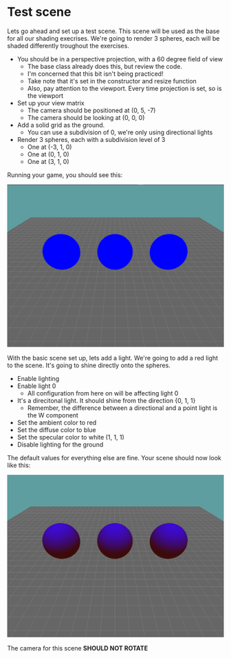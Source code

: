 # Test scene

Lets go ahead and set up a test scene. This scene will be used as the base for all our shading execrises. We're going to render 3 spheres, each will be shaded differently troughout the exercises.

* You should be in a perspective projection, with a 60 degree field of view
  * The base class already does this, but review the code. 
  * I'm concerned that this bit isn't being practiced!
  * Take note that it's set in the constructor and resize function
  * Also, pay attention to the viewport. Every time projection is set, so is the viewport
* Set up your view matrix
  * The camera should be positioned at (0, 5, -7)
  * The camera should be looking at (0, 0, 0)
* Add a solid grid as the ground. 
  * You can use a subdivision of 0, we're only using directional lights
* Render 3 spheres, each with a subdivision level of 3
  * One at (-3, 1, 0)
  * One at (0, 1, 0)
  * One at (3, 1, 0)

Running your game, you should see this:

![SHADING1](shading2.png)

With the basic scene set up, lets add a light. We're going to add a red light to the scene. It's going to shine directly onto the spheres.

* Enable lighting
* Enable light 0 
  * All configuration from here on will be affecting light 0
* It's a direcitonal light. It should shine from the direction {0, 1, 1}
  * Remember, the difference between a directional and a point light is the W component
* Set the ambient color to red
* Set the diffuse color to blue
* Set the specular color to white (1, 1, 1)
* Disable lighting for the ground

The default values for everything else are fine. Your scene should now look like this:

![SHADING2](shading5.png)

The camera for this scene __SHOULD NOT ROTATE__